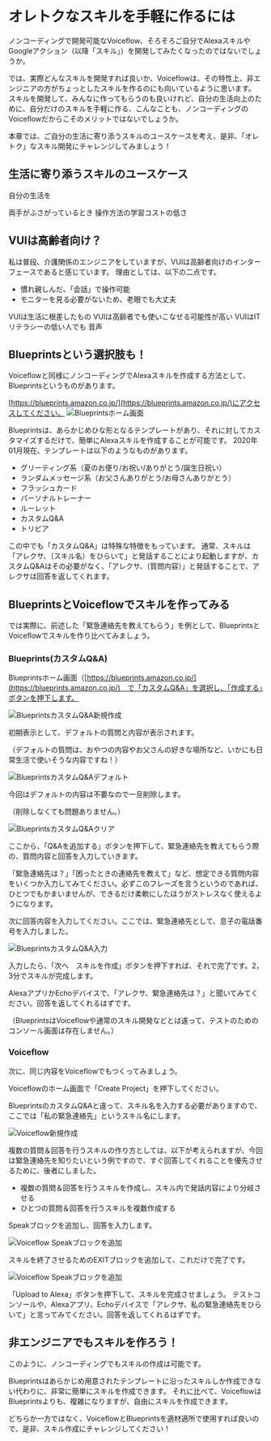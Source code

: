 # オレトクなスキルを手軽に作るには
ノンコーディングで開発可能なVoiceflow、そろそろご自分でAlexaスキルやGoogleアクション（以降「スキル」）を開発してみたくなったのではないでしょうか。

では、実際どんなスキルを開発すれば良いか、Voiceflowは、その特性上、非エンジニアの方がちょっとしたスキルを作るのにも向いているように思います。
スキルを開発して、みんなに作ってもらうのも良いけれど、自分の生活向上のために、自分だけのスキルを手軽に作る、こんなことも、ノンコーディングのVoiceflowだからこそのメリットではないでしょうか。

本章では、ご自分の生活に寄り添うスキルのユースケースを考え、是非、「オレトク」なスキル開発にチャレンジしてみましょう！

## 生活に寄り添うスキルのユースケース
自分の生活を


両手がふさがっているとき
操作方法の学習コストの低さ


## VUIは高齢者向け？
私は普段、介護関係のエンジニアをしていますが、VUIは高齢者向けのインターフェースであると感じています。
理由としては、以下の二点です。
* 慣れ親しんだ、「会話」で操作可能
* モニターを見る必要がないため、老眼でも大丈夫





VUIは生活に根差したもの
VUIは高齢者でも使いこなせる可能性が高い
VUIはITリテラシーの低い人でも
音声




## Blueprintsという選択肢も！
Voiceflowと同様にノンコーディングでAlexaスキルを作成する方法として、Blueprintsというものがあります。

[https://blueprints.amazon.co.jp/](https://blueprints.amazon.co.jp/)にアクセスしてください。
![Blueprintsホーム画面](images/chapxx-fukumura-kaigo/blueprints_home.png)

Blueprintsは、あらかじめひな形となるテンプレートがあり、それに対してカスタマイズするだけで、簡単にAlexaスキルを作成することが可能です。
2020年01月現在、テンプレートは以下のようなものがあります。

* グリーティング系（夏のお便り/お祝い/ありがとう/誕生日祝い）
* ランダムメッセージ系（お父さんありがとう/お母さんありがとう）
* フラッシュカード
* パーソナルトレーナー
* ルーレット
* カスタムQ&A
* トリビア

この中でも「カスタムQ&A」は特殊な特徴をもっています。
通常、スキルは「アレクサ、（スキル名）をひらいて」と発話することにより起動しますが、カスタムQ&Aはその必要がなく、「アレクサ、（質問内容）」と発話することで、アレクサは回答を返してくれます。

## BlueprintsとVoiceflowでスキルを作ってみる
では実際に、前述した「緊急連絡先を教えてもらう」を例として、BlueprintsとVoiceflowでスキルを作り比べてみましょう。

### Blueprints(カスタムQ&A)
Blueprintsホーム画面（[https://blueprints.amazon.co.jp/](https://blueprints.amazon.co.jp/)　で「カスタムQ&A」を選択し、「作成する」ボタンを押下します。

![BlueprintsカスタムQ&A新規作成](images/chapxx-fukumura-kaigo/blueprints_qa1.png)

初期表示として、デフォルトの質問と内容が表示されます。

（デフォルトの質問は、おやつの内容やお父さんの好きな場所など、いかにも日常生活で使いそうな内容ですね！）

![BlueprintsカスタムQ&Aデフォルト](images/chapxx-fukumura-kaigo/blueprints_qa2.png)

今回はデフォルトの内容は不要なので一旦削除します。

（削除しなくても問題ありません。）

![BlueprintsカスタムQ&Aクリア](images/chapxx-fukumura-kaigo/blueprints_qa3.png)

ここから、「Q&Aを追加する」ボタンを押下して、緊急連絡先を教えてもらう際の、質問内容と回答を入力していきます。

「緊急連絡先は？」「困ったときの連絡先を教えて」など、想定できる質問内容をいくつか入力してみてください。必ずこのフレーズを言うというのであれば、ひとつでもかまいませんが、できるだけ柔軟にしたほうがストレスなく使えるようになります。

次に回答内容を入力してください。ここでは、緊急連絡先として、息子の電話番号を入力しました。

![BlueprintsカスタムQ&A入力](images/chapxx-fukumura-kaigo/blueprints_qa4.png)

入力したら、「次へ　スキルを作成」ボタンを押下すれば、それで完了です。2，3分でスキルが完成します。

AlexaアプリかEchoデバイスで、「アレクサ、緊急連絡先は？」と聞いてみてください。回答を返してくれるはずです。

（BlueprintsはVoiceflowや通常のスキル開発などとは違って、テストのためのコンソール画面は存在しません。）

### Voiceflow
次に、同じ内容をVoiceflowでもつくってみましょう。

Voiceflowのホーム画面で「Create Project」を押下してください。

BlueprintsのカスタムQ&Aと違って、スキル名を入力する必要がありますので、ここでは「私の緊急連絡先」というスキル名にします。

![Voiceflow新規作成](images/chapxx-fukumura-kaigo/voiceflow1.png)

複数の質問＆回答を行うスキルの作り方としては、以下が考えられますが、今回は緊急連絡先を知りたいという例ですので、すぐ回答してくれることを優先させるために、後者にしました。
* 複数の質問＆回答を行うスキルを作成し、スキル内で発話内容により分岐させる
* ひとつの質問＆回答を行うスキルを複数作成する

Speakブロックを追加し、回答を入力します。

![Voiceflow Speakブロックを追加](images/chapxx-fukumura-kaigo/voiceflow2.png)

スキルを終了させるためのEXITブロックを追加して、これだけで完了です。

![Voiceflow Speakブロックを追加](images/chapxx-fukumura-kaigo/voiceflow3.png)

「Upload to Alexa」ボタンを押下して、スキルを完成させましょう。
テストコンソールや、Alexaアプリ、Echoデバイスで「アレクサ、私の緊急連絡先をひらいて」と言ってみてください。回答を返してくれるはずです。

## 非エンジニアでもスキルを作ろう！
このように、ノンコーディングでもスキルの作成は可能です。

Blueprintsはあらかじめ用意されたテンプレートに沿ったスキルしか作成できない代わりに、非常に簡単にスキルを作成できます。
それに比べて、VoiceflowはBlueprintsよりも、複雑になりますが、自由にスキルを作成できます。

どちらか一方ではなく、VoiceflowとBlueprintsを適材適所で使用すれば良いので、是非、スキル作成にチャレンジしてください！
